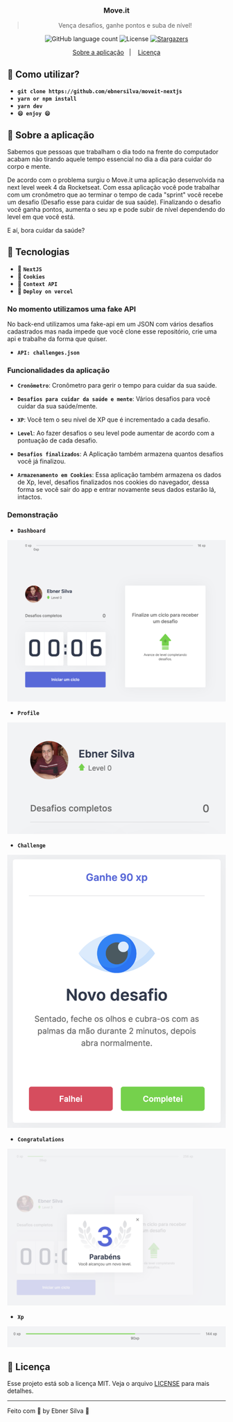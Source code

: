 <h3 align="center">
  Move.it
</h3>

<blockquote align="center">Vença desafios, ganhe pontos e suba de nível!</blockquote>

<p align="center">
  <img alt="GitHub language count" src="https://img.shields.io/github/languages/count/ebnersilva/moveit-nextjs?color=%2304D361">

  <img alt="License" src="https://img.shields.io/badge/license-MIT-%2304D361">

  <a href="https://github.com/ebnersilva/moveit-nextjs/stargazers">
    <img alt="Stargazers" src="https://img.shields.io/github/stars/ebnersilva/moveit-nextjs?style=social">
  </a>
</p>

<p align="center">
  <a href="#rocket-sobre-a-aplicação">Sobre a aplicação</a>&nbsp;&nbsp;&nbsp;|&nbsp;&nbsp;&nbsp;
  <a href="#memo-licença">Licença</a>
</p>

## :memo: Como utilizar?

- **`git clone https://github.com/ebnersilva/moveit-nextjs`**
- **`yarn or npm install`**
- **`yarn dev`**
- **`😄 enjoy 😄`**

## :rocket: Sobre a aplicação

Sabemos que pessoas que trabalham o dia todo na frente do computador acabam não tirando aquele tempo essencial no dia a dia para cuidar do corpo e mente.

De acordo com o problema surgiu o Move.it uma aplicação desenvolvida na next level week 4 da Rocketseat. Com essa aplicação você pode trabalhar com um cronômetro que ao terminar o tempo de cada "sprint" você recebe um desafio (Desafio esse para cuidar de sua saúde). Finalizando o desafio você ganha pontos, aumenta o seu xp e pode subir de nível dependendo do level em que você está.

E aí, bora cuidar da saúde?

## :memo: Tecnologias

- :memo: **`NextJS`**
- :cookie: **`Cookies`**
- :memo: **`Context API`**
- :memo: **`Deploy on vercel`**

### No momento utilizamos uma fake API

No back-end utilizamos uma fake-api em um JSON com vários desafios cadastrados mas nada impede que você clone esse repositório, crie uma api e trabalhe da forma que quiser.

- **`API: challenges.json`**

### Funcionalidades da aplicação

- **`Cronômetro`**: Cronômetro para gerir o tempo para cuidar da sua saúde.

- **`Desafios para cuidar da saúde e mente`**: Vários desafios para você cuidar da sua saúde/mente.

- **`XP`**: Você tem o seu nível de XP que é incrementado a cada desafio.

- **`Level`**: Ao fazer desafios o seu level pode aumentar de acordo com a pontuação de cada desafio.

- **`Desafios finalizados`**: A Aplicação também armazena quantos desafios você já finalizou.

- **`Armazenamento em Cookies`**: Essa aplicação também armazena os dados de Xp, level, desafios finalizados nos cookies do navegador, dessa forma se você sair do app e entrar novamente seus dados estarão lá, intactos.

### Demonstração

- **`Dashboard`**
<p>
  <img alt="Dashboard" src="public/Dashboard.png">
</p>

- **`Profile`**
<p>
  <img alt="Profile" src="public/Profile.png">
</p>

- **`Challenge`**
<p>
  <img alt="Challenge" src="public/Challenge.png">
</p>

- **`Congratulations`**
<p>
  <img alt="Congratulations" src="public/Congratulations.png">
</p>

- **`Xp`**
<p>
  <img alt="Xp" src="public/XPs.png">
</p>

## :memo: Licença

Esse projeto está sob a licença MIT. Veja o arquivo [LICENSE](LICENSE) para mais detalhes.

---

Feito com 💜 by Ebner Silva :wave:
